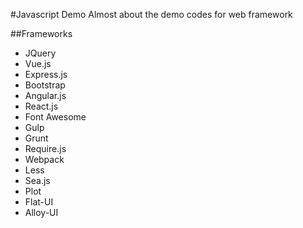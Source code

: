 #Javascript Demo
Almost about the demo codes for web framework

##Frameworks
+ JQuery
+ Vue.js
+ Express.js
+ Bootstrap
+ Angular.js
+ React.js 
+ Font Awesome
+ Gulp
+ Grunt
+ Require.js 
+ Webpack
+ Less
+ Sea.js 
+ Plot
+ Flat-UI
+ Alloy-UI